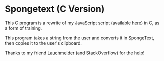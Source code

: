# Spongetext (C Version)

This C program is a rewrite of my JavaScript script (available [here](https://github.com/MrVideo/SpongeText)) in C, as a form of training.

This program takes a string from the user and converts it in SpongeText, then copies it to the user's clipboard. 

Thanks to my friend [Lauchmelder](https://github.com/Lauchmelder23) (and StackOverflow) for the help!
